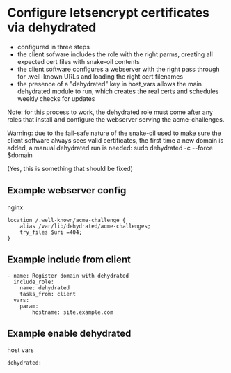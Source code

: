 
# Configure letsencrypt certificates via dehydrated

- configured in three steps
- the client sofware includes the role with the right parms, creating all
  expected cert files with snake-oil contents
- the client software configures a webserver with the right
  pass through for .well-known URLs and loading the right cert filenames
- the presence of a "dehydrated" key in host_vars allows the
  main dehydrated module to run, which creates the real certs and schedules
  weekly checks for updates

Note: for this process to work, the dehydrated role must come after any roles
that install and configure the webserver serving the acme-challenges.

Warning: due to the fail-safe nature of the snake-oil used to make sure
the client software always sees valid certificates, the first time a new
domain is added, a manual dehydrated run is needed:
    sudo dehydrated -c --force $domain

(Yes, this is something that should be fixed)

## Example webserver config

nginx:

```
location /.well-known/acme-challenge {
    alias /var/lib/dehydrated/acme-challenges;
    try_files $uri =404;
}
```

## Example include from client

```
- name: Register domain with dehydrated
  include_role:
    name: dehydrated
    tasks_from: client
  vars:
    param:
        hostname: site.example.com
```

## Example enable dehydrated

host vars
```
dehydrated:
```
